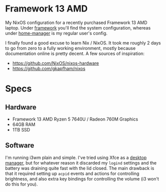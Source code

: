 # Framework 13 AMD

My NixOS configuration for a recently purchased Framework 13 AMD laptop. Under [framework](./framework) you'll find the system configuration, whereas under [home-manager](./home-manager) is my regular user's config. 

I finally found a good excuse to learn Nix / NixOS. It took me roughly 2 days to go from zero to a fully working environment, mostly because documentation online is pretty decent. A few sources of inspiration:
- https://github.com/NixOS/nixos-hardware
- https://github.com/gkapfham/nixos

# Specs

## Hardware
- Framework 13 AMD Ryzen 5 7640U / Radeon 760M Graphics
- 64GB RAM
- 1TB SSD

## Software

I'm running i3wm plain and simple. I've tried using Xfce as a [desktop manager](https://nixos.wiki/wiki/Xfce#Using_as_a_desktop_manager_and_not_a_window_manager), but for whatever reason it discarded my `logind` settings and the battery was draining quite fast with the lid closed. The main drawback is that it required setting up `acpid` events and actions for controlling brightness, and also extra key bindings for controlling the volume (i3 won't do this for you).
